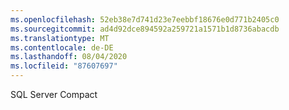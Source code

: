 ```yaml
---
ms.openlocfilehash: 52eb38e7d741d23e7eebbf18676e0d771b2405c0
ms.sourcegitcommit: ad4d92dce894592a259721a1571b1d8736abacdb
ms.translationtype: MT
ms.contentlocale: de-DE
ms.lasthandoff: 08/04/2020
ms.locfileid: "87607697"
---
```

SQL Server Compact
